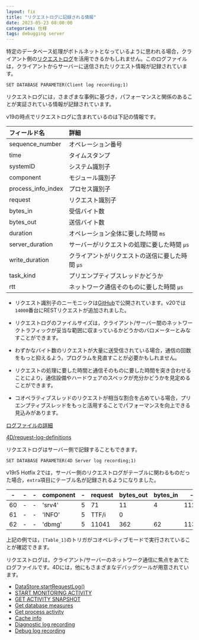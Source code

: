 ```yaml
---
layout: fix
title: "リクエストログに記録される情報"
date: 2023-05-23 08:00:00
categories: 仕様
tags: debugging server
---
```


特定のデータベース処理がボトルネットとなっているように思われる場合，クライアント側の[リクエストログ](https://doc.4d.com/4Dv19/4D/19.6/SET-DATABASE-PARAMETER.301-6270038.ja.html)を活用できるかもしれません。このログファイルは，クライアントからサーバーに送信されたリクエスト情報が記録されています。

```4d
SET DATABASE PARAMETER(Client log recording;1)
```

リクエストログには，さまざまな事例に基づき，パフォーマンスと関係のあることが実証されている情報が記録されています。

v19の時点でリクエストログに含まれているのは下記の情報です。

|フィールド名|詳細|
|:-|:-|
|sequence_number|オペレーション番号|
|time|タイムスタンプ|
|systemID|システム識別子|
|component|モジュール識別子|
|process_info_index|プロセス識別子|
|request|リクエスト識別子|
|bytes_in|受信バイト数|
|bytes_out|送信バイト数|
|duration|オペレーション全体に要した時間 `ms`|
|server_duration|サーバーがリクエストの処理に要した時間 `μs`|
|write_duration|クライアントがリクエストの送信に要した時間 `μs`|
|task_kind|プリエンプティブスレッドかどうか|
|rtt|ネットワーク通信そのものに要した時間 `μs`|

* リクエスト識別子のニーモニックは[GitHub](https://raw.githubusercontent.com/4D/request-log-definitions/master/RequestIDs.txt)で公開されています。v20では`14000`番台にRESTリクエストが追加されました。

* リクエストログのファイルサイズは，クライアント/サーバー間のネットワークトラフィックが妥当な範囲に収まっているかどうかのバロメーターとみなすことができます。

* わずかなバイト数のリクエストが大量に送受信されている場合，通信の回数をもっと抑えるよう，プログラムを見直すことが必要かもしれません。

* リクエストの処理に要した時間と通信そのものに要した時間を突き合わせることにより，通信設備やハードウェアのスペックが充分かどうかを見定めることができます。

* コオペラティブスレッドのリクエストが相当な割合を占めている場合，プリエンプティブスレッドをもっと活用することでパフォーマンスを向上できる見込みがあります。

<i class="fa fa-external-link" aria-hidden="true"></i> [ログファイルの詳細](https://developer.4d.com/docs/ja/Debugging/debugLogFiles/)

<i class="fa fa-external-link" aria-hidden="true"></i> [4D/request-log-definitions](https://github.com/4d/request-log-definitions)

リクエストログはサーバー側で記録することもできます。

```4d
SET DATABASE PARAMETER(4D Server log recording;1)
```

v19r5 Hotfix 2では，サーバー側のリクエストログがテーブルに関わるものだった場合，`extra`項目にテーブル名が記録されるようになりました。

|-|-|-|component|-|request|bytes_out|bytes_in|-|-|-|rtt|extra|
|-|-|-|-|-|-|-|-|-|-|-|-|-|
|60|-|-|'srv4'|5|71|11|4|1127|34|c|1000||
|61|-|-|'INFO'|5|TTF/i|0||||||
|62|-|-|'dbmg'|5|11041|362|62|1132|65|c|1000|Table_1|

上記の例では，`[Table_1]`のトリガがコオペレティブモードで実行されていることが確認できます。

リクエストログは，クライアント/サーバーのネットワーク通信に焦点をあてたログファイルです。4Dには，他にもさまざまなデバッグツールが用意されています。

* [DataStore.startRequestLog()](https://developer.4d.com/docs/ja/API/DataStoreClass/#startrequestlog)
* [START MONITORING ACTIVITY](https://doc.4d.com/4Dv19/4D/19.6/START-MONITORING-ACTIVITY.301-6270447.ja.html)
* [GET ACTIVITY SNAPSHOT](https://doc.4d.com/4Dv19/4D/19.6/GET-ACTIVITY-SNAPSHOT.301-6270439.ja.html)
* [Get database measures](https://doc.4d.com/4Dv19/4D/19.6/Get-database-measures.301-6270039.ja.html)
* [Get process activity](https://doc.4d.com/4Dv19/4D/19.6/Get-process-activity.301-6270070.ja.html)
* [Cache info](https://doc.4d.com/4Dv19/4D/19.6/Cache-info.301-6269604.ja.html)
* [Diagnostic log recording](https://doc.4d.com/4Dv19/4D/19.6/SET-DATABASE-PARAMETER.301-6270038.ja.html)
* [Debug log recording](https://doc.4d.com/4Dv19/4D/19.6/SET-DATABASE-PARAMETER.301-6270038.ja.html)
